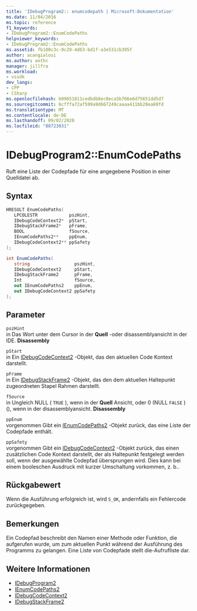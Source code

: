 ```yaml
---
title: 'IDebugProgram2:: enumcodepath | Microsoft-Dokumentation'
ms.date: 11/04/2016
ms.topic: reference
f1_keywords:
- IDebugProgram2::EnumCodePaths
helpviewer_keywords:
- IDebugProgram2::EnumCodePaths
ms.assetid: fb100c3c-9c29-4d63-bd1f-a3e531cb395f
author: acangialosi
ms.author: anthc
manager: jillfra
ms.workload:
- vssdk
dev_langs:
- CPP
- CSharp
ms.openlocfilehash: b99651811cedbdb8ec0eca5b766e6d75651dd5d7
ms.sourcegitcommit: 6cfffa72af599a9d667249caaaa411bb28ea69fd
ms.translationtype: MT
ms.contentlocale: de-DE
ms.lasthandoff: 09/02/2020
ms.locfileid: "80723031"
---
```

# <a name="idebugprogram2enumcodepaths"></a>IDebugProgram2::EnumCodePaths
Ruft eine Liste der Codepfade für eine angegebene Position in einer Quelldatei ab.

## <a name="syntax"></a>Syntax

```cpp
HRESULT EnumCodePaths( 
   LPCOLESTR            pszHint,
   IDebugCodeContext2*  pStart,
   IDebugStackFrame2*   pFrame,
   BOOL                 fSource,
   IEnumCodePaths2**    ppEnum,
   IDebugCodeContext2** ppSafety
);
```

```csharp
int EnumCodePaths( 
   string                 pszHint,
   IDebugCodeContext2     pStart,
   IDebugStackFrame2      pFrame,
   Int                    fSource,
   out IEnumCodePaths2    ppEnum,
   out IDebugCodeContext2 ppSafety
);
```

## <a name="parameters"></a>Parameter
`pszHint`\
in Das Wort unter dem Cursor in der **Quell** -oder disassemblyansicht in der IDE. **Disassembly**

`pStart`\
in Ein [IDebugCodeContext2](../../../extensibility/debugger/reference/idebugcodecontext2.md) -Objekt, das den aktuellen Code Kontext darstellt.

`pFrame`\
in Ein [IDebugStackFrame2](../../../extensibility/debugger/reference/idebugstackframe2.md) -Objekt, das den dem aktuellen Haltepunkt zugeordneten Stapel Rahmen darstellt.

`fSource`\
in Ungleich NULL ( `TRUE` ), wenn in der **Quell** Ansicht, oder 0 (NULL `FALSE` ) (), wenn in der disassemblyansicht. **Disassembly**

`ppEnum`\
vorgenommen Gibt ein [IEnumCodePaths2](../../../extensibility/debugger/reference/ienumcodepaths2.md) -Objekt zurück, das eine Liste der Codepfade enthält.

`ppSafety`\
vorgenommen Gibt ein [IDebugCodeContext2](../../../extensibility/debugger/reference/idebugcodecontext2.md) -Objekt zurück, das einen zusätzlichen Code Kontext darstellt, der als Haltepunkt festgelegt werden soll, wenn der ausgewählte Codepfad übersprungen wird. Dies kann bei einem booleschen Ausdruck mit kurzer Umschaltung vorkommen, z. b..

## <a name="return-value"></a>Rückgabewert
 Wenn die Ausführung erfolgreich ist, wird `S_OK`, andernfalls ein Fehlercode zurückgegeben.

## <a name="remarks"></a>Bemerkungen
 Ein Codepfad beschreibt den Namen einer Methode oder Funktion, die aufgerufen wurde, um zum aktuellen Punkt während der Ausführung des Programms zu gelangen. Eine Liste von Codepfade stellt die-Aufrufliste dar.

## <a name="see-also"></a>Weitere Informationen
- [IDebugProgram2](../../../extensibility/debugger/reference/idebugprogram2.md)
- [IEnumCodePaths2](../../../extensibility/debugger/reference/ienumcodepaths2.md)
- [IDebugCodeContext2](../../../extensibility/debugger/reference/idebugcodecontext2.md)
- [IDebugStackFrame2](../../../extensibility/debugger/reference/idebugstackframe2.md)
